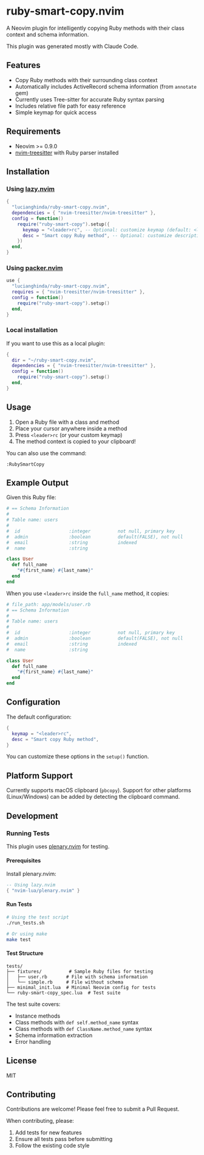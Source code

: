 # ruby-smart-copy.nvim

A Neovim plugin for intelligently copying Ruby methods with their class context and schema information.

This plugin was generated mostly with Claude Code.

## Features

- Copy Ruby methods with their surrounding class context
- Automatically includes ActiveRecord schema information (from `annotate` gem)
- Currently uses Tree-sitter for accurate Ruby syntax parsing
- Includes relative file path for easy reference
- Simple keymap for quick access

## Requirements

- Neovim >= 0.9.0
- [nvim-treesitter](https://github.com/nvim-treesitter/nvim-treesitter) with Ruby parser installed

## Installation

### Using [lazy.nvim](https://github.com/folke/lazy.nvim)

```lua
{
  "lucianghinda/ruby-smart-copy.nvim",
  dependencies = { "nvim-treesitter/nvim-treesitter" },
  config = function()
    require("ruby-smart-copy").setup({
      keymap = "<leader>rc", -- Optional: customize keymap (default: <leader>rc)
      desc = "Smart copy Ruby method", -- Optional: customize description
    })
  end,
}
```

### Using [packer.nvim](https://github.com/wbthomason/packer.nvim)

```lua
use {
  "lucianghinda/ruby-smart-copy.nvim",
  requires = { "nvim-treesitter/nvim-treesitter" },
  config = function()
    require("ruby-smart-copy").setup()
  end,
}
```

### Local installation

If you want to use this as a local plugin:

```lua
{
  dir = "~/ruby-smart-copy.nvim",
  dependencies = { "nvim-treesitter/nvim-treesitter" },
  config = function()
    require("ruby-smart-copy").setup()
  end,
}
```

## Usage

1. Open a Ruby file with a class and method
2. Place your cursor anywhere inside a method
3. Press `<leader>rc` (or your custom keymap)
4. The method context is copied to your clipboard!

You can also use the command:
```vim
:RubySmartCopy
```

## Example Output

Given this Ruby file:

```ruby
# == Schema Information
#
# Table name: users
#
#  id                  :integer          not null, primary key
#  admin               :boolean          default(FALSE), not null
#  email               :string           indexed
#  name                :string

class User
  def full_name
    "#{first_name} #{last_name}"
  end
end
```

When you use `<leader>rc` inside the `full_name` method, it copies:

```ruby
# file_path: app/models/user.rb
# == Schema Information
#
# Table name: users
#
#  id                  :integer          not null, primary key
#  admin               :boolean          default(FALSE), not null
#  email               :string           indexed
#  name                :string

class User
  def full_name
    "#{first_name} #{last_name}"
  end
end
```

## Configuration

The default configuration:

```lua
{
  keymap = "<leader>rc",
  desc = "Smart copy Ruby method",
}
```

You can customize these options in the `setup()` function.

## Platform Support

Currently supports macOS clipboard (`pbcopy`). Support for other platforms (Linux/Windows) can be added by detecting the clipboard command.

## Development

### Running Tests

This plugin uses [plenary.nvim](https://github.com/nvim-lua/plenary.nvim) for testing.

#### Prerequisites

Install plenary.nvim:

```lua
-- Using lazy.nvim
{ "nvim-lua/plenary.nvim" }
```

#### Run Tests

```bash
# Using the test script
./run_tests.sh

# Or using make
make test
```

#### Test Structure

```
tests/
├── fixtures/          # Sample Ruby files for testing
│   ├── user.rb       # File with schema information
│   └── simple.rb     # File without schema
├── minimal_init.lua  # Minimal Neovim config for tests
└── ruby-smart-copy_spec.lua  # Test suite
```

The test suite covers:
- Instance methods
- Class methods with `def self.method_name` syntax
- Class methods with `def ClassName.method_name` syntax
- Schema information extraction
- Error handling

## License

MIT

## Contributing

Contributions are welcome! Please feel free to submit a Pull Request.

When contributing, please:
1. Add tests for new features
2. Ensure all tests pass before submitting
3. Follow the existing code style

